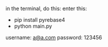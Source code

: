in the terminal, do this:
enter this:
- pip install pyrebase4
- python main.py




username: a@a.com
password: 123456
